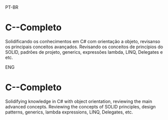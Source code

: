PT-BR

# C--Completo
Solidificando os conhecimentos em C# com orientação a objeto, revisanso os principais conceitos avançados. Revisando os conceitos de princípios do SOLID, padrões de projeto, generics, expressões lambda, LINQ, Delegates e etc.


ENG
# C--Completo
Solidifying knowledge in C# with object orientation, reviewing the main advanced concepts. Reviewing the concepts of SOLID principles, design patterns, generics, lambda expressions, LINQ, Delegates, etc.
